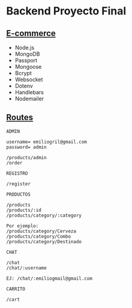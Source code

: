 # Backend Proyecto Final

## <u> E-commerce </u>

- Node.js
- MongoDB
- Passport
- Mongoose
- Bcrypt
- Websocket
- Dotenv
- Handlebars
- Nodemailer

## <u> Routes </u>

```
ADMIN

username= emiliogril@gmail.com
password= admin

/products/admin
/order
```

```
REGISTRO

/register
```

```
PRODUCTOS

/products
/products/:id
/products/category/:category

Por ejemplo: 
/products/category/Cerveza
/products/category/Combo
/products/category/Destinado
```

```
CHAT

/chat
/chat/:username

EJ: /chat/:emiliogmail@gmail.com
```

```
CARRITO

/cart
```


